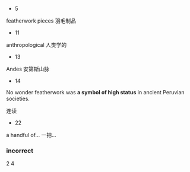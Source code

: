 * 5

featherwork pieces                         羽毛制品

* 11

anthropological                                  人类学的

+ 13

Andes                                                    安第斯山脉

* 14

No wonder featherwork was **a symbol of high status** in ancient Peruvian societies.

连读

* 22

 a handful of...                                      一把...




### incorrect

2 4
